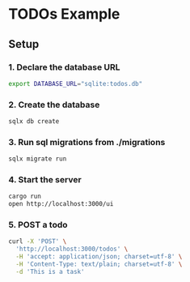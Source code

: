 # TODOs Example

## Setup

### 1. Declare the database URL

```sh
export DATABASE_URL="sqlite:todos.db"
```

### 2. Create the database

```sh
sqlx db create
```

### 3. Run sql migrations from ./migrations

```sh
sqlx migrate run
```

### 4. Start the server

```sh
cargo run
open http://localhost:3000/ui
```

### 5. POST a todo

```sh
curl -X 'POST' \
  'http://localhost:3000/todos' \
  -H 'accept: application/json; charset=utf-8' \
  -H 'Content-Type: text/plain; charset=utf-8' \
  -d 'This is a task'
```
